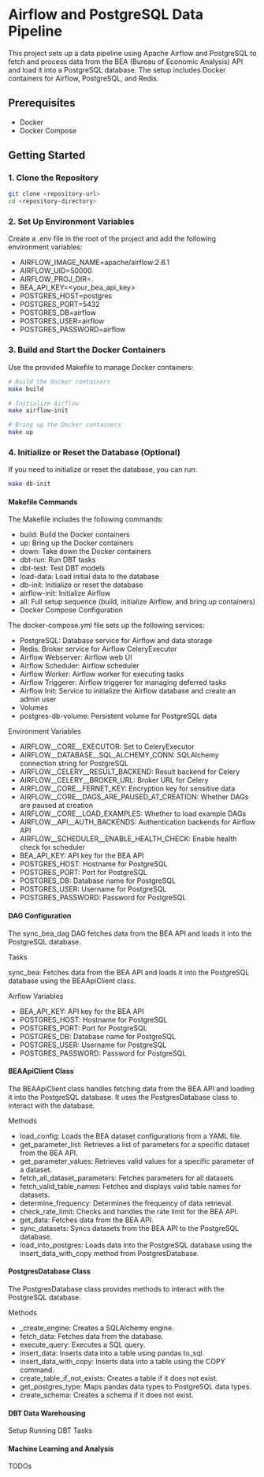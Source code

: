 # Airflow and PostgreSQL Data Pipeline

This project sets up a data pipeline using Apache Airflow and PostgreSQL to fetch and process data from the BEA (Bureau of Economic Analysis) API and load it into a PostgreSQL database. The setup includes Docker containers for Airflow, PostgreSQL, and Redis.

## Prerequisites

- Docker
- Docker Compose

## Getting Started

### 1. Clone the Repository

```bash
git clone <repository-url>
cd <repository-directory>
```

### 2. Set Up Environment Variables

Create a .env file in the root of the project and add the following environment variables:


- AIRFLOW_IMAGE_NAME=apache/airflow:2.6.1
- AIRFLOW_UID=50000
- AIRFLOW_PROJ_DIR=.
- BEA_API_KEY=<your_bea_api_key>
- POSTGRES_HOST=postgres
- POSTGRES_PORT=5432
- POSTGRES_DB=airflow
- POSTGRES_USER=airflow
- POSTGRES_PASSWORD=airflow

### 3. Build and Start the Docker Containers

Use the provided Makefile to manage Docker containers:

```bash
# Build the Docker containers
make build

# Initialize Airflow
make airflow-init

# Bring up the Docker containers
make up
```


### 4. Initialize or Reset the Database (Optional)

If you need to initialize or reset the database, you can run:

```bash
make db-init
```

#### Makefile Commands

The Makefile includes the following commands:

- build: Build the Docker containers
- up: Bring up the Docker containers
- down: Take down the Docker containers
- dbt-run: Run DBT tasks
- dbt-test: Test DBT models
- load-data: Load initial data to the database
- db-init: Initialize or reset the database
- airflow-init: Initialize Airflow
- all: Full setup sequence (build, initialize Airflow, and bring up containers)
- Docker Compose Configuration


The docker-compose.yml file sets up the following services:

- PostgreSQL: Database service for Airflow and data storage
- Redis: Broker service for Airflow CeleryExecutor
- Airflow Webserver: Airflow web UI
- Airflow Scheduler: Airflow scheduler
- Airflow Worker: Airflow worker for executing tasks
- Airflow Triggerer: Airflow triggerer for managing deferred tasks
- Airflow Init: Service to initialize the Airflow database and create an admin user
- Volumes
- postgres-db-volume: Persistent volume for PostgreSQL data

Environment Variables
- AIRFLOW__CORE__EXECUTOR: Set to CeleryExecutor
- AIRFLOW__DATABASE__SQL_ALCHEMY_CONN: SQLAlchemy connection string for PostgreSQL
- AIRFLOW__CELERY__RESULT_BACKEND: Result backend for Celery
- AIRFLOW__CELERY__BROKER_URL: Broker URL for Celery
- AIRFLOW__CORE__FERNET_KEY: Encryption key for sensitive data
- AIRFLOW__CORE__DAGS_ARE_PAUSED_AT_CREATION: Whether DAGs are paused at creation
- AIRFLOW__CORE__LOAD_EXAMPLES: Whether to load example DAGs
- AIRFLOW__API__AUTH_BACKENDS: Authentication backends for Airflow API
- AIRFLOW__SCHEDULER__ENABLE_HEALTH_CHECK: Enable health check for scheduler
- BEA_API_KEY: API key for the BEA API
- POSTGRES_HOST: Hostname for PostgreSQL
- POSTGRES_PORT: Port for PostgreSQL
- POSTGRES_DB: Database name for PostgreSQL
- POSTGRES_USER: Username for PostgreSQL
- POSTGRES_PASSWORD: Password for PostgreSQL

#### DAG Configuration
The sync_bea_dag DAG fetches data from the BEA API and loads it into the PostgreSQL database.

Tasks

sync_bea: Fetches data from the BEA API and loads it into the PostgreSQL database using the BEAApiClient class.

Airflow Variables
- BEA_API_KEY: API key for the BEA API
- POSTGRES_HOST: Hostname for PostgreSQL
- POSTGRES_PORT: Port for PostgreSQL
- POSTGRES_DB: Database name for PostgreSQL
- POSTGRES_USER: Username for PostgreSQL
- POSTGRES_PASSWORD: Password for PostgreSQL

#### BEAApiClient Class

The BEAApiClient class handles fetching data from the BEA API and loading it into the PostgreSQL database. It uses the PostgresDatabase class to interact with the database.

Methods
- load_config: Loads the BEA dataset configurations from a YAML file.
- get_parameter_list: Retrieves a list of parameters for a specific dataset from the BEA API.
- get_parameter_values: Retrieves valid values for a specific parameter of a dataset.
- fetch_all_dataset_parameters: Fetches parameters for all datasets.
- fetch_valid_table_names: Fetches and displays valid table names for datasets.
- determine_frequency: Determines the frequency of data retrieval.
- check_rate_limit: Checks and handles the rate limit for the BEA API.
- get_data: Fetches data from the BEA API.
- sync_datasets: Syncs datasets from the BEA API to the PostgreSQL database.
- load_into_postgres: Loads data into the PostgreSQL database using the insert_data_with_copy method from PostgresDatabase.

#### PostgresDatabase Class

The PostgresDatabase class provides methods to interact with the PostgreSQL database.

Methods
- _create_engine: Creates a SQLAlchemy engine.
- fetch_data: Fetches data from the database.
- execute_query: Executes a SQL query.
- insert_data: Inserts data into a table using pandas to_sql.
- insert_data_with_copy: Inserts data into a table using the COPY command.
- create_table_if_not_exists: Creates a table if it does not exist.
- get_postgres_type: Maps pandas data types to PostgreSQL data types.
- create_schema: Creates a schema if it does not exist.


#### DBT Data Warehousing
Setup
Running DBT Tasks

#### Machine Learning and Analysis
TODOs




